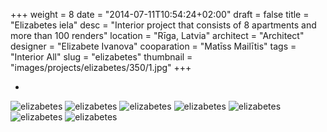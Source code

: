 +++
weight = 8
date = "2014-07-11T10:54:24+02:00"
draft = false
title = "Elizabetes iela"
desc = "Interior project that consists of 8 apartments and more than 100 renders"
location = "Rīga, Latvia"
architect = "Architect"
designer = "Elizabete Ivanova"
cooparation = "Matīss Mailītis"
tags    =  "Interior All"
slug = "elizabetes"
thumbnail = "images/projects/elizabetes/350/1.jpg"
+++

-

<img alt="elizabetes"  data-sizes="auto" data-src="../../images/projects/elizabetes/1100/5.jpg" data-srcset="../../images/projects/elizabetes/350/5.jpg 350w, ../../images/projects/elizabetes/700/5.jpg 700w, ../../images/projects/elizabetes/1100/5.jpg 1100w" class="lazyload" />

<img alt="elizabetes"  data-sizes="auto" data-src="../../images/projects/elizabetes/1100/6.jpg" data-srcset="../../images/projects/elizabetes/350/6.jpg 350w, ../../images/projects/elizabetes/700/6.jpg 700w, ../../images/projects/elizabetes/1100/6.jpg 1100w" class="lazyload" />

<img alt="elizabetes"  data-sizes="auto" data-src="../../images/projects/elizabetes/1100/7.jpg" data-srcset="../../images/projects/elizabetes/350/7.jpg 350w, ../../images/projects/elizabetes/700/7.jpg 700w, ../../images/projects/elizabetes/1100/7.jpg 1100w" class="lazyload" />

<img alt="elizabetes"  data-sizes="auto" data-src="../../images/projects/elizabetes/1100/8.jpg" data-srcset="../../images/projects/elizabetes/350/8.jpg 350w, ../../images/projects/elizabetes/700/8.jpg 700w, ../../images/projects/elizabetes/1100/8.jpg 1100w" class="lazyload" />

<img alt="elizabetes"  data-sizes="auto" data-src="../../images/projects/elizabetes/1100/9.jpg" data-srcset="../../images/projects/elizabetes/350/9.jpg 350w, ../../images/projects/elizabetes/700/9.jpg 700w, ../../images/projects/elizabetes/1100/9.jpg 1100w" class="lazyload" />

<img alt="elizabetes"  data-sizes="auto" data-src="../../images/projects/elizabetes/1100/10.jpg" data-srcset="../../images/projects/elizabetes/350/10.jpg 350w, ../../images/projects/elizabetes/700/10.jpg 700w, ../../images/projects/elizabetes/1100/10.jpg 1100w" class="lazyload" />

<img alt="elizabetes"  data-sizes="auto" data-src="../../images/projects/elizabetes/1100/11.jpg" data-srcset="../../images/projects/elizabetes/350/11.jpg 350w, ../../images/projects/elizabetes/700/11.jpg 700w, ../../images/projects/elizabetes/1100/11.jpg 1100w" class="lazyload" />



